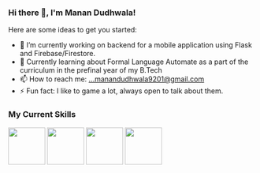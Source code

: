 ### Hi there 👋, I'm Manan Dudhwala!


Here are some ideas to get you started:

- 🔭 I’m currently working on backend for a mobile application using Flask and Firebase/Firestore.
- 🌱 Currently learning about Formal Language Automate as a part of the curriculum in the prefinal year of my B.Tech
- 📫 How to reach me: ...manandudhwala9201@gmail.com
- ⚡ Fun fact: I like to game a lot, always open to talk about them.

### My Current Skills
<img src="https://user-images.githubusercontent.com/43292298/134811142-1ea2154b-d927-4139-a6bc-93ad41fa5e80.png" width="75" height="75">
<img src="https://user-images.githubusercontent.com/43292298/134811263-a3e0df45-9953-411f-a030-ca6ca5f000db.png" width="75" height="75">
<img src="https://user-images.githubusercontent.com/43292298/134811290-d46501e0-b9dd-4865-8829-a64d3de0be3b.png" width="75" height="75">
<img src="https://user-images.githubusercontent.com/43292298/134811304-052c8925-d4c5-4066-b32c-1d3a013002c4.png width="75" height="75">







